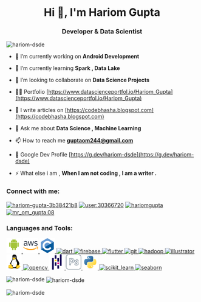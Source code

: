 <h1 align="center">Hi 👋, I'm Hariom Gupta</h1>
<h3 align="center">Developer & Data Scientist</h3>

<p align="left"> <img src="https://komarev.com/ghpvc/?username=hariom-dsde&label=Profile%20views&color=0e75b6&style=flat" alt="hariom-dsde" /> </p>

- 🔭 I’m currently working on **Android Development**

- 🌱 I’m currently learning **Spark , Data Lake**

- 👯 I’m looking to collaborate on **Data Science Projects**

- 👨‍💻 Portfolio [https://www.datascienceportfol.io/Hariom_Gupta](https://www.datascienceportfol.io/Hariom_Gupta)

- 📝 I write articles on [https://codebhasha.blogspot.com](https://codebhasha.blogspot.com)

- 💬 Ask me about **Data Science , Machine Learning**

- 📫 How to reach me **guptaom244@gmail.com**

- 📄 Google Dev Profile [https://g.dev/hariom-dsde](https://g.dev/hariom-dsde)

- ⚡ What else i am , **When I am not coding , I am a writer .**

<h3 align="left">Connect with me:</h3>
<p align="left">
<a href="https://linkedin.com/in/hariom-gupta-3b38421b8" target="blank"><img align="center" src="https://raw.githubusercontent.com/rahuldkjain/github-profile-readme-generator/master/src/images/icons/Social/linked-in-alt.svg" alt="hariom-gupta-3b38421b8" height="30" width="40" /></a>
<a href="https://stackoverflow.com/users/30366720/hariom-dsde" target="blank"><img align="center" src="https://raw.githubusercontent.com/rahuldkjain/github-profile-readme-generator/master/src/images/icons/Social/stack-overflow.svg" alt="user:30366720" height="30" width="40" /></a>
<a href="https://kaggle.com/hariomgupta" target="blank"><img align="center" src="https://raw.githubusercontent.com/rahuldkjain/github-profile-readme-generator/master/src/images/icons/Social/kaggle.svg" alt="hariomgupta" height="30" width="40" /></a>
<a href="https://instagram.com/mr_om_gupta.08" target="blank"><img align="center" src="https://raw.githubusercontent.com/rahuldkjain/github-profile-readme-generator/master/src/images/icons/Social/instagram.svg" alt="mr_om_gupta.08" height="30" width="40" /></a>
</p>

<h3 align="left">Languages and Tools:</h3>
<p align="left"> <a href="https://developer.android.com" target="_blank" rel="noreferrer"> <img src="https://raw.githubusercontent.com/devicons/devicon/master/icons/android/android-original-wordmark.svg" alt="android" width="40" height="40"/> </a> <a href="https://aws.amazon.com" target="_blank" rel="noreferrer"> <img src="https://raw.githubusercontent.com/devicons/devicon/master/icons/amazonwebservices/amazonwebservices-original-wordmark.svg" alt="aws" width="40" height="40"/> </a> <a href="https://www.cprogramming.com/" target="_blank" rel="noreferrer"> <img src="https://raw.githubusercontent.com/devicons/devicon/master/icons/c/c-original.svg" alt="c" width="40" height="40"/> </a> <a href="https://dart.dev" target="_blank" rel="noreferrer"> <img src="https://www.vectorlogo.zone/logos/dartlang/dartlang-icon.svg" alt="dart" width="40" height="40"/> </a> <a href="https://firebase.google.com/" target="_blank" rel="noreferrer"> <img src="https://www.vectorlogo.zone/logos/firebase/firebase-icon.svg" alt="firebase" width="40" height="40"/> </a> <a href="https://flutter.dev" target="_blank" rel="noreferrer"> <img src="https://www.vectorlogo.zone/logos/flutterio/flutterio-icon.svg" alt="flutter" width="40" height="40"/> </a> <a href="https://git-scm.com/" target="_blank" rel="noreferrer"> <img src="https://www.vectorlogo.zone/logos/git-scm/git-scm-icon.svg" alt="git" width="40" height="40"/> </a> <a href="https://hadoop.apache.org/" target="_blank" rel="noreferrer"> <img src="https://www.vectorlogo.zone/logos/apache_hadoop/apache_hadoop-icon.svg" alt="hadoop" width="40" height="40"/> </a> <a href="https://www.adobe.com/in/products/illustrator.html" target="_blank" rel="noreferrer"> <img src="https://www.vectorlogo.zone/logos/adobe_illustrator/adobe_illustrator-icon.svg" alt="illustrator" width="40" height="40"/> </a> <a href="https://www.linux.org/" target="_blank" rel="noreferrer"> <img src="https://raw.githubusercontent.com/devicons/devicon/master/icons/linux/linux-original.svg" alt="linux" width="40" height="40"/> </a> <a href="https://opencv.org/" target="_blank" rel="noreferrer"> <img src="https://www.vectorlogo.zone/logos/opencv/opencv-icon.svg" alt="opencv" width="40" height="40"/> </a> <a href="https://pandas.pydata.org/" target="_blank" rel="noreferrer"> <img src="https://raw.githubusercontent.com/devicons/devicon/2ae2a900d2f041da66e950e4d48052658d850630/icons/pandas/pandas-original.svg" alt="pandas" width="40" height="40"/> </a> <a href="https://www.photoshop.com/en" target="_blank" rel="noreferrer"> <img src="https://raw.githubusercontent.com/devicons/devicon/master/icons/photoshop/photoshop-line.svg" alt="photoshop" width="40" height="40"/> </a> <a href="https://www.python.org" target="_blank" rel="noreferrer"> <img src="https://raw.githubusercontent.com/devicons/devicon/master/icons/python/python-original.svg" alt="python" width="40" height="40"/> </a> <a href="https://scikit-learn.org/" target="_blank" rel="noreferrer"> <img src="https://upload.wikimedia.org/wikipedia/commons/0/05/Scikit_learn_logo_small.svg" alt="scikit_learn" width="40" height="40"/> </a> <a href="https://seaborn.pydata.org/" target="_blank" rel="noreferrer"> <img src="https://seaborn.pydata.org/_images/logo-mark-lightbg.svg" alt="seaborn" width="40" height="40"/> </a> </p>

<p><img align="left" src="https://github-readme-stats.vercel.app/api/top-langs?username=hariom-dsde&show_icons=true&locale=en&layout=compact" alt="hariom-dsde" /></p>

<p>&nbsp;<img align="center" src="https://github-readme-stats.vercel.app/api?username=hariom-dsde&show_icons=true&locale=en" alt="hariom-dsde" /></p>

<p><img align="center" src="https://github-readme-streak-stats.herokuapp.com/?user=hariom-dsde&" alt="hariom-dsde" /></p>
